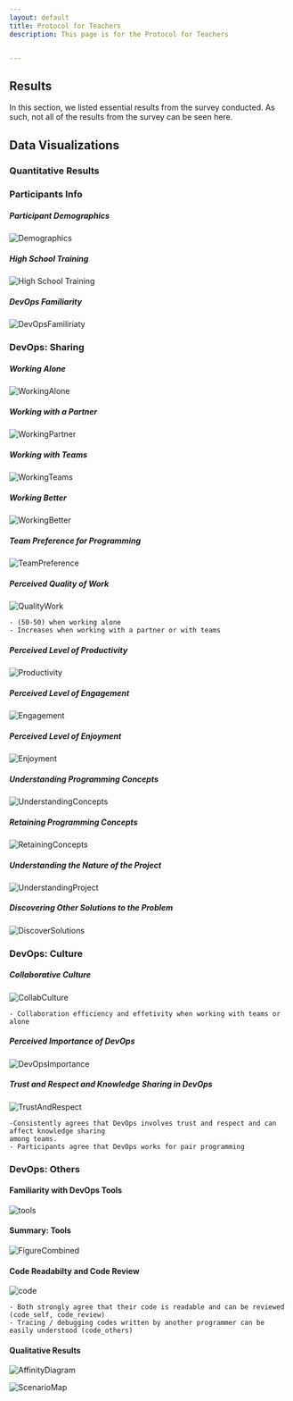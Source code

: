 ```yaml
---
layout: default
title: Protocol for Teachers 
description: This page is for the Protocol for Teachers


---
```


## Results

In this section, we listed essential results from the survey conducted. As such, not all of the results from the survey can be seen here. 

## Data Visualizations


### Quantitative Results

### Participants Info

##### Participant Demographics
![Demographics](/assets/img/demographics.png)

##### High School Training
![High School Training](/assets/img/hstraining.png)

##### DevOps Familiarity
![DevOpsFamiliriaty](/assets/img/devops-familiarity.png)

### DevOps: Sharing

##### Working Alone 
![WorkingAlone](/assets/img/working-alone.png)

##### Working with a Partner
![WorkingPartner](/assets/img/working-partner.png)

##### Working with Teams
![WorkingTeams](/assets/img/working-team.png)

##### Working Better
![WorkingBetter](/assets/img/work-better.png)

##### Team Preference for Programming
![TeamPreference](/assets/img/team-preference.png)


##### Perceived Quality of Work
![QualityWork](/assets/img/quality-work.png)
    
    - (50-50) when working alone 
    - Increases when working with a partner or with teams 

##### Perceived Level of Productivity
![Productivity](/assets/img/productivity.png)
    

##### Perceived Level of Engagement
![Engagement](/assets/img/engagement.png)
    

##### Perceived Level of Enjoyment
![Enjoyment](/assets/img/enjoyment.png)
    

##### Understanding Programming Concepts 
![UnderstandingConcepts](/assets/img/understanding-concepts.png)
    

##### Retaining Programming Concepts 
![RetainingConcepts](/assets/img/retaining-concepts.png)
    
##### Understanding the Nature of the Project 
![UnderstandingProject](/assets/img/understand-nature.png)

##### Discovering Other Solutions to the Problem 
![DiscoverSolutions](/assets/img/discover-solutions.png)

### DevOps: Culture

##### Collaborative Culture 
![CollabCulture](/assets/img/collab-eff.png)

    - Collaboration efficiency and effetivity when working with teams or alone

##### Perceived Importance of DevOps 
![DevOpsImportance](/assets/img/devops-importance.png)

##### Trust and Respect and Knowledge Sharing in DevOps 
![TrustAndRespect](/assets/img/trustandrespect.png)

    -Consistently agrees that DevOps involves trust and respect and can affect knowledge sharing 
    among teams.
    - Participants agree that DevOps works for pair programming 

### DevOps: Others

#### Familiarity with DevOps Tools
![tools](/assets/img/familiarity-tools.png)

#### Summary: Tools

![FigureCombined](/assets/img/tools-summary.png)

#### Code Readabilty and Code Review
![code](/assets/img/code.png)

    - Both strongly agree that their code is readable and can be reviewed (code_self, code_review)
    - Tracing / debugging codes written by another programmer can be easily understood (code_others)




#### Qualitative Results

![AffinityDiagram](/assets/img/affinity-diagram.png)

![ScenarioMap](/assets/img/scenario-map.png)